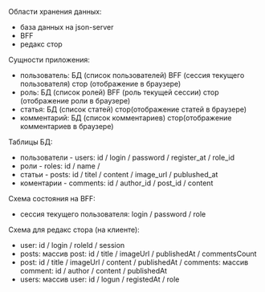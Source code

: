 Области хранения данных:

-   база данных на json-server
-   BFF
-   редакс стор

Сущности приложения:

-   пользователь: БД (список пользователей) BFF (сессия текущего пользователя) стор (отображение в браузере)
-   роль: БД (список ролей) BFF (роль текущей сессии) стор (отображение роли в браузере)
-   статья: БД (список статей) стор(отображение статей в браузере)
-   комментарий: БД (список комментариев) стор(отображение комментариев в браузере)

Таблицы БД:

-   пользователи - users: id / login / password / register_at / role_id
-   роли - roles: id / name /
-   статьи - posts: id / titel / content / image_url / publushed_at
-   коментарии - comments: id / author_id / post_id / content

Схема состояния на BFF:

-   сессия текущего пользователя: login / password / role

Схема для редакс стора (на клиенте):

-   user: id / login / roleId / session
-   posts: массив post: id / title / imageUrl / publishedAt / commentsCount
-   post: id / title / imageUrl / content / publishedAt / comments: массив comment: id / author / content / publishedAt
-   users: массив user: id / logun / registedAt / role
